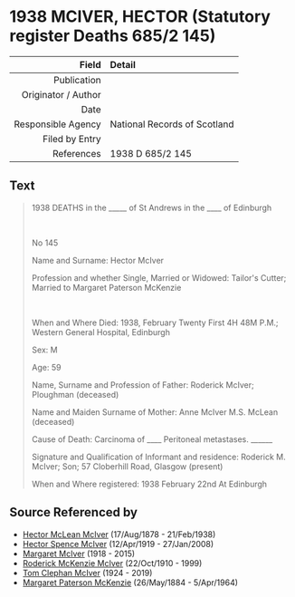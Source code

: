 ﻿---
layout: page
permalink: /sources/s21259320
---

# 1938 MCIVER, HECTOR (Statutory register Deaths 685/2 145)

Field | Detail
---:|:---
Publication | 
Originator / Author | 
Date | 
Responsible Agency | National Records of Scotland
Filed by Entry | 
References | 1938 D 685/2 145

## Text

> 1938 DEATHS in the _____ of St Andrews in the ____ of Edinburgh
>
> <br/>
>
> No 145
>
> Name and Surname: Hector McIver
>
> Profession and whether Single, Married or Widowed: Tailor's Cutter; Married to Margaret Paterson McKenzie
>
> <br/>
>
> When and Where Died: 1938, February Twenty First 4H 48M P.M.; Western General Hospital, Edinburgh
>
> Sex: M
>
> Age: 59
>
> Name, Surname and Profession of Father: Roderick McIver; Ploughman (deceased)
>
> Name and Maiden Surname of Mother: Anne McIver M.S. McLean (deceased)
>
> Cause of Death: Carcinoma of ____ Peritoneal metastases. ______
>
> Signature and Qualification of Informant and residence: Roderick M. McIver; Son; 57 Cloberhill Road, Glasgow (present)
>
> When and Where registered: 1938 February 22nd At Edinburgh
>

## Source Referenced by

* [Hector McLean McIver](../people/@62168745@-hector-mclean-mciver-b1878-8-17-d1938-2-21.md) (17/Aug/1878 - 21/Feb/1938)
* [Hector Spence McIver](../people/@34334364@-hector-spence-mciver-b1919-4-12-d2008-1-27.md) (12/Apr/1919 - 27/Jan/2008)
* [Margaret McIver](../people/@24380064@-margaret-mciver-b1918-d2015.md) (1918 - 2015)
* [Roderick McKenzie McIver](../people/@90830540@-roderick-mckenzie-mciver-b1910-10-22-d1999.md) (22/Oct/1910 - 1999)
* [Tom Clephan McIver](../people/@74287888@-tom-clephan-mciver-b1924-d2019.md) (1924 - 2019)
* [Margaret Paterson McKenzie](../people/@88610293@-margaret-paterson-mckenzie-b1884-5-26-d1964-4-5.md) (26/May/1884 - 5/Apr/1964)
